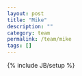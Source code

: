 ```yaml
---
layout: post
title: "Mike"
description: ""
category: team
permalink: /team/mike
tags: []
---
```

{% include JB/setup %}
